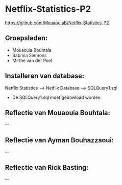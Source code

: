# Netflix-Statistics-P2
https://github.com/MouaouiaB/Netflix-Statistics-P2

## Groepsleden:
* Mouaouia Bouhtala
* Sabrina Siemons 
* Mirthe van der Poel

## Installeren van database:
Netflix Statistics --> Netflix Database --> SQLQuery1.sql 
- De SQLQuery1.sql moet gedowload worden.

## Reflectie van Mouaouia Bouhtala:
--
## Reflectie van Ayman Bouhazzaoui:
--
## Reflectie van Rick Basting:
--
